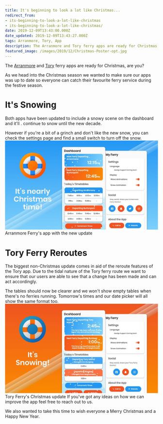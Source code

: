 ```yaml
---
title: It's beginning to look a lot like Christmas...
redirect_from:
- its-beginning-to-look-a-lot-like-christmas
- its-beginning-to-look-a-lot-like-christmas/
date: 2019-12-09T13:43:00.000Z
date_updated: 2019-12-09T13:43:27.000Z
tags: Arranmore, Tory, App
description: The Arranmore and Tory ferry apps are ready for Christmas, are you?
featured_image: /images/2019/12/Christmas-Poster-opt.jpg
---
```


The [Arranmore](https://arranmorefastferry.com/app) and [Tory](https://toryferry.com/app) ferry apps are ready for Christmas, are you?

As we head into the Christmas season we wanted to make sure our apps was up to date so everyone can catch their favourite ferry service during the festive season.

# It's Snowing 

Both apps have been updated to include a snowy scene on the dashboard and it'll . continue to snow until the new decade.

However if you're a bit of a grinch and don't like the new snow, you can check the settings page and find a small switch to turn off the snow.
![](/images/2019/12/Christmas-Poster-opt.jpg)Arranmore Ferry's app with the new update
# Tory Ferry Reroutes

The biggest non-Christmas update comes in aid of the reroute features of the Tory app. Due to the tidal nature of the Tory ferry route we want to ensure that our users are able to see that a change has been made and can act accordingly.

The tables should now be clearer and we won't show empty tables when there's no ferries running. Tomorrow's times and our date picker will all show the same format too.
![](/images/2019/12/Christmas-Poster-TF-opt-2.jpg)Tory Ferry's Christmas update
If you've got any ideas on how we can improve the app feel free to reach out to us.

We also wanted to take this time to wish everyone a Merry Christmas and a Happy New Year.
